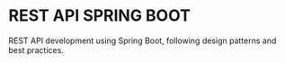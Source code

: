 # REST API SPRING BOOT

REST API development using Spring Boot, following design patterns and best practices.
